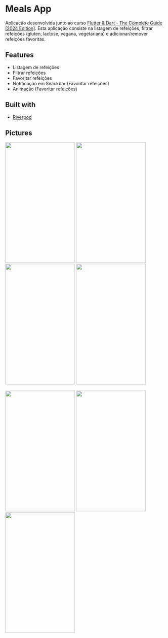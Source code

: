 # Meals App

Aplicação desenvolvida junto ao curso <a href="https://www.udemy.com/course/learn-flutter-dart-to-build-ios-android-apps/" alt="Link to course" target="_blank">Flutter & Dart - The Complete Guide [2024 Edition]</a>.
Esta aplicação consiste na listagem de refeições, filtrar refeições (gluten, lactose, vegana, vegetariana) e adicionar/remover refeições favoritas.

## Features

* Listagem de refeições
* Filtrar refeições
* Favoritar refeições
* Notificação em Snackbar (Favoritar refeições)
* Animação (Favoritar refeições)

## Built with

* <a href="https://riverpod.dev" alt="Link to riverpod lib" target="_blank">Riverpod</a>

## Pictures
<img src="https://github.com/Anotherafael/STUDY_MealsApp/assets/51480475/140e4f61-f332-483a-ab52-baa8f0f83a4d" height="380" width="220"/>
<img src="https://github.com/Anotherafael/STUDY_MealsApp/assets/51480475/baf3db5e-fe0c-4d25-91bc-74665fe765d5" height="380" width="220"/>
<img src="https://github.com/Anotherafael/STUDY_MealsApp/assets/51480475/b9bb9a46-4511-4a01-b931-2fd59565b50d" height="380" width="220"/> 
<img src="https://github.com/Anotherafael/STUDY_MealsApp/assets/51480475/3f25420f-188e-4cd9-b138-fb3a44551ade" height="380" width="220"/> 
<br/>
<br/>
<img src="https://github.com/Anotherafael/STUDY_MealsApp/assets/51480475/a140ac9d-0437-4f1e-92b1-fe9caa78fc03" height="380" width="220"/>
<img src="https://github.com/Anotherafael/STUDY_MealsApp/assets/51480475/bfdec828-4f03-4a28-8b66-d5efa7c4d89d" height="380" width="220"/> 
<img src="https://github.com/Anotherafael/STUDY_MealsApp/assets/51480475/c5686c3e-1190-4c93-91e0-c57af767b7a2" height="380" width="220"/>

